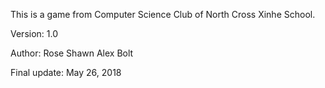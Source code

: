 This is a game from Computer Science Club of North Cross Xinhe School.

Version: 1.0

Author: Rose Shawn Alex Bolt

Final update: May 26, 2018


